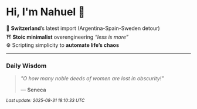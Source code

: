 # Hi, I'm Nahuel :tiger:

📍 **Switzerland**’s latest import (Argentina-Spain-Sweden detour)  
⛩️ **Stoic minimalist** overengineering *“less is more”*  
⚙️ Scripting simplicity to **automate life’s chaos**

---

### Daily Wisdom
> _"O how many noble deeds of women are lost in obscurity!"_  
>
> — **Seneca**

<sub>*Last update: 2025-08-31 18:10:33 UTC*</sub>

